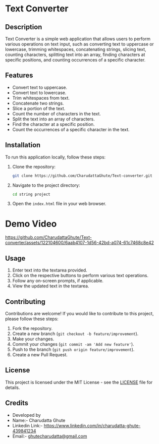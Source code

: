# Text Converter 

## Description
Text Converter is a simple web application that allows users to perform various operations on text input, such as converting text to uppercase or lowercase, trimming whitespaces, concatenating strings, slicing text, counting characters, splitting text into an array, finding characters at specific positions, and counting occurrences of a specific character.

## Features
- Convert text to uppercase.
- Convert text to lowercase.
- Trim whitespaces from text.
- Concatenate two strings.
- Slice a portion of the text.
- Count the number of characters in the text.
- Split the text into an array of characters.
- Find the character at a specific position.
- Count the occurrences of a specific character in the text.

## Installation
To run this application locally, follow these steps:

1. Clone the repository:
    ```bash
    git clone https://github.com/CharudattaGhute/Text-converter.git
    ```

2. Navigate to the project directory:
    ```bash
    cd string project
    ```

3. Open the `index.html` file in your web browser.


# Demo Video


https://github.com/CharudattaGhute/Text-converter/assets/122104600/6aab4107-1d56-42bd-a074-61c7468c8e42



## Usage
1. Enter text into the textarea provided.
2. Click on the respective buttons to perform various text operations.
3. Follow any on-screen prompts, if applicable.
4. View the updated text in the textarea.

## Contributing
Contributions are welcome! If you would like to contribute to this project, please follow these steps:

1. Fork the repository.
2. Create a new branch (`git checkout -b feature/improvement`).
3. Make your changes.
4. Commit your changes (`git commit -am 'Add new feature'`).
5. Push to the branch (`git push origin feature/improvement`).
6. Create a new Pull Request.

## License
This project is licensed under the MIT License - see the [LICENSE](LICENSE) file for details.

## Credits
- Developed by
- Name:- Charudatta Ghute
- Linkedin Link:- https://www.linkedin.com/in/charudatta-ghute-439841234
- Email:- ghutecharudatta@gmail.com
